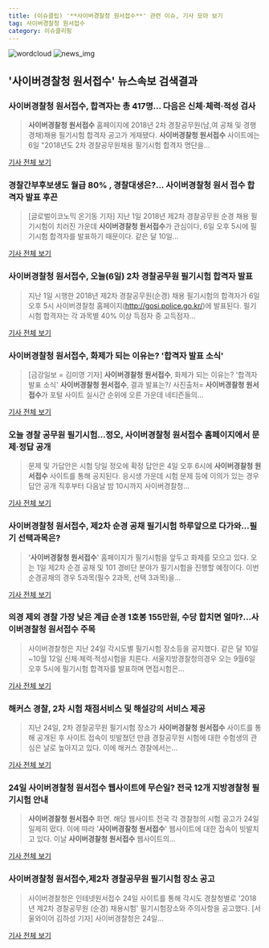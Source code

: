 ```yaml
---
title: (이슈클립) '**사이버경찰청 원서접수**' 관련 이슈, 기사 모아 보기
tag: 사이버경찰청 원서접수
category: 이슈클리핑
---
```

![wordcloud](https://s3.ap-northeast-2.amazonaws.com/lyrics101-wordcloud/2018-09-06-1536222238.png)
![news_img](https://user-images.githubusercontent.com/42597476/44507050-1206f400-a6e4-11e8-8d98-7ffbfebb353f.png)
## **'**사이버경찰청 원서접수**'** 뉴스속보 검색결과
### **사이버경찰청 원서접수**, 합격자는 총 417명... 다음은 신체·체력·적성 검사

>**사이버경찰청 원서접수** 홈페이지에 2018년 2차 경찰공무원(남,여 공채 및 경행경채)채용 필기시험 합격자 공고가 게재됐다. **사이버경찰청 원서접수** 사이트에는 6일 "2018년도 2차 경찰공무원채용 필기시험 합격자 명단을...

<a href="http://www.vop.co.kr/A00001329112.html" target="_blank">기사 전체 보기</a>

### 경찰간부후보생도 월급 80% , 경찰대생은?... 사이버경찰청 원서 접수 합격자 발표 후끈

>[글로벌이코노믹 온기동 기자] 지난 1일 2018년 제2차 경찰공무원 순경 채용 필기시험이 치러진 가운데 **사이버경찰청 원서접수**가 관심이다, 6일 오후 5시에 필기시험 합격자를 발표하기 때문이다. 같은 달 10일...

<a href="http://www.g-enews.com/ko-kr/news/article/news_all/2018090616295433094e4869c120_1/article.html" target="_blank">기사 전체 보기</a>

### **사이버경찰청 원서접수**, 오늘(6일) 2차 경찰공무원 필기시험 합격자 발표

>지난 1일 시행한 2018년 제2차 경찰공무원(순경) 채용 필기시험의 합격자가 6일 오후 5시 사이버경찰청 홈페이지(http://gosi.police.go.kr/)에 발표된다. 필기시험 합격자는 각 과목별 40% 이상 득점자 중 고득점자...

<a href="http://news20.busan.com/controller/newsController.jsp?newsId=20180906000184" target="_blank">기사 전체 보기</a>

### **사이버경찰청 원서접수**, 화제가 되는 이유는? '합격자 발표 소식'

>[금강일보 = 김미영 기자] **사이버경찰청 원서접수**, 화제가 되는 이유는? '합격자 발표 소식' **사이버경찰청 원서접수**, 결과 발표는?/ 사진출처= **사이버경찰청 원서접수**가 포털 사이트 실시간 순위에 오른 가운데 네티즌들의...

<a href="http://www.ggilbo.com/news/articleView.html?idxno=543397" target="_blank">기사 전체 보기</a>

### 오늘 경찰 공무원 필기시험…정오, **사이버경찰청 원서접수** 홈페이지에서 문제·정답 공개

>문제 및 가답안은 시험 당일 정오에 확정 답안은 4일 오후 6시에 **사이버경찰청 원서접수** 사이트를 통해 공지된다. 응시생 가운데 시험 문제 등에 이의가 있는 경우 답안 공개 직후부터 다음날 밤 10시까지 사이버경찰청...

<a href="http://www.kookje.co.kr/news2011/asp/newsbody.asp?code=0300&key=20180901.99099014811" target="_blank">기사 전체 보기</a>

### **사이버경찰청 원서접수**, 제2차 순경 공채 필기시험 하루앞으로 다가와…필기 선택과목은?

>'**사이버경찰청 원서접수**' 홈페이지가 필기시험을 앞두고 화제를 모으고 있다. 오는 1일 제2차 순경 공채 및 101 경비단 분야가 필기시험을 진행할 예정이다.   이번 순경공채의 경우  5과목(필수 2과목, 선택 3과목)을...

<a href="http://www.topstarnews.net/news/articleView.html?idxno=474130" target="_blank">기사 전체 보기</a>

### 의경 제외 경찰 가장 낮은 계급 순경 1호봉 155만원, 수당 합치면 얼마?...**사이버경찰청 원서접수** 주목

>사이버경찰청은 지난 24일 각시도별 필기시험 장소등을 공지했다. 같은 달 10일~10월 12일 신체·체력·적성시험을 치른다. 서울지방경찰청의경우 오는 9월6일 오후 5시에 필기시험 합격자를 발표하며 면접시험은...

<a href="http://www.g-enews.com/ko-kr/news/article/news_all/2018083108102012434e4869c120_1/article.html" target="_blank">기사 전체 보기</a>

### 해커스 경찰, 2차 시험 채점서비스 및 해설강의 서비스 제공

>지난 24일, 2차 경찰공무원 필기시험 장소가 **사이버경찰청 원서접수** 사이트를 통해 공개된 후 사이트 접속이 빗발쳤던 만큼 경찰공무원 시험에 대한 수험생의 관심은 날로 높아지고 있다. 이에 해커스 경찰에서는...

<a href="http://www.greened.kr/news/articleView.html?idxno=73815" target="_blank">기사 전체 보기</a>

### 24일 **사이버경찰청 원서접수** 웹사이트에 무슨일? 전국 12개 지방경찰청 필기시험 안내

>**사이버경찰청 원서접수** 화면. 해당 웹사이트 전국 각 경찰청의 시험 공고가 24일 일제히 떴다. 이에 따라 '**사이버경찰청 원서접수**' 웹사이트에 대한 접속이 빗발치고 있다. 이날 **사이버경찰청 원서접수** 웹사이트의...

<a href="http://news.imaeil.com/Society/2018082409551180655" target="_blank">기사 전체 보기</a>

### **사이버경찰청 원서접수**,제2차 경찰공무원 필기시험 장소 공고

>사이버경찰청은 인테넷원서접수 24일 사이트를 통해  각시도 경찰청별로  '2018년 제2차 경찰공무원 (순경) 채용시험' 필기시험장소와 주의사항을 공고했다. [서울와이어 김하성 기자] 사이버경찰청은 24일...

<a href="http://www.seoulwire.com/news/articleView.html?idxno=23834" target="_blank">기사 전체 보기</a>


